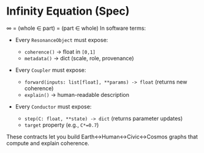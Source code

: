 # Infinity Equation (Spec)
∞ = (whole ∈ part) = (part ∈ whole)
In software terms:

- Every `ResonanceObject` must expose:
  - `coherence()` → float in `[0,1]`
  - `metadata()` → dict (scale, role, provenance)

- Every `Coupler` must expose:
  - `forward(inputs: list[float], **params) -> float`  (returns new coherence)
  - `explain()` → human-readable description

- Every `Conductor` must expose:
  - `step(C: float, **state) -> dict` (returns parameter updates)
  - `target` property (e.g., `C*=0.7`)

These contracts let you build Earth↔Human↔Civic↔Cosmos graphs that compute and explain coherence.
